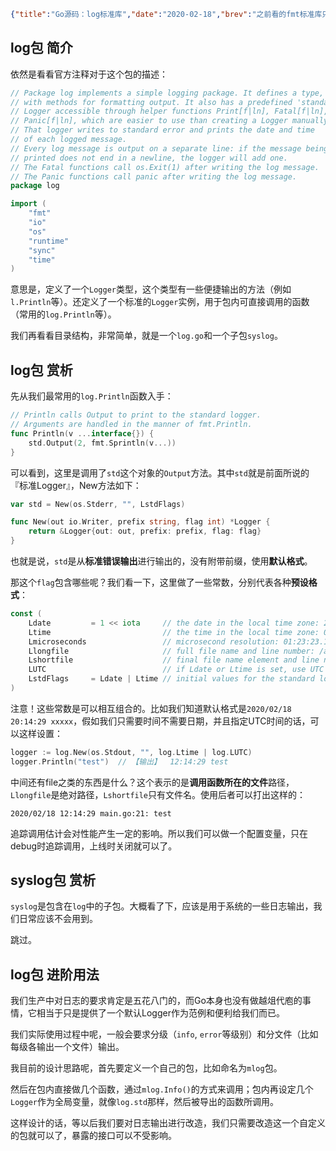 ```json lw-blog-meta
{"title":"Go源码：log标准库","date":"2020-02-18","brev":"之前看的fmt标准库只提供了一些字符串处理的功能，而我们真正在系统中用的肯定会选择log标准库了。log默认提供了时间戳、前缀、调用追踪等实用功能，可以说是基于fmt的上层。","tags":["Golang","源码"],"path":"blog/2020/200218-Go源码之log.md"}
```



## log包 简介

依然是看看官方注释对于这个包的描述：

```go
// Package log implements a simple logging package. It defines a type, Logger,
// with methods for formatting output. It also has a predefined 'standard'
// Logger accessible through helper functions Print[f|ln], Fatal[f|ln], and
// Panic[f|ln], which are easier to use than creating a Logger manually.
// That logger writes to standard error and prints the date and time
// of each logged message.
// Every log message is output on a separate line: if the message being
// printed does not end in a newline, the logger will add one.
// The Fatal functions call os.Exit(1) after writing the log message.
// The Panic functions call panic after writing the log message.
package log

import (
    "fmt"
    "io"
    "os"
    "runtime"
    "sync"
    "time"
)
```

意思是，定义了一个`Logger`类型，这个类型有一些便捷输出的方法（例如`l.Println`等）。还定义了一个标准的`Logger`实例，用于包内可直接调用的函数（常用的`log.Println`等）。

我们再看看目录结构，非常简单，就是一个`log.go`和一个子包`syslog`。

## log包 赏析

先从我们最常用的`log.Println`函数入手：

```go
// Println calls Output to print to the standard logger.
// Arguments are handled in the manner of fmt.Println.
func Println(v ...interface{}) {
    std.Output(2, fmt.Sprintln(v...))
}
```

可以看到，这里是调用了`std`这个对象的`Output`方法。其中`std`就是前面所说的『标准Logger』，New方法如下：

```go
var std = New(os.Stderr, "", LstdFlags)
```

```go
func New(out io.Writer, prefix string, flag int) *Logger {
    return &Logger{out: out, prefix: prefix, flag: flag}
}
```

也就是说，`std`是从**标准错误输出**进行输出的，没有附带前缀，使用**默认格式**。

那这个`flag`包含哪些呢？我们看一下，这里做了一些常数，分别代表各种**预设格式**：

```go
const (
    Ldate         = 1 << iota     // the date in the local time zone: 2009/01/23
    Ltime                         // the time in the local time zone: 01:23:23
    Lmicroseconds                 // microsecond resolution: 01:23:23.123123.  assumes Ltime.
    Llongfile                     // full file name and line number: /a/b/c/d.go:23
    Lshortfile                    // final file name element and line number: d.go:23. overrides Llongfile
    LUTC                          // if Ldate or Ltime is set, use UTC rather than the local time zone
    LstdFlags     = Ldate | Ltime // initial values for the standard logger
)
```

注意！这些常数是可以相互组合的。比如我们知道默认格式是`2020/02/18 20:14:29 xxxxx`，假如我们只需要时间不需要日期，并且指定UTC时间的话，可以这样设置：

```go
logger := log.New(os.Stdout, "", log.Ltime | log.LUTC)
logger.Println("test")  // 【输出】  12:14:29 test
```

中间还有file之类的东西是什么？这个表示的是**调用函数所在的文件**路径，`Llongfile`是绝对路径，`Lshortfile`只有文件名。使用后者可以打出这样的：

```text
2020/02/18 12:14:29 main.go:21: test
```

追踪调用估计会对性能产生一定的影响。所以我们可以做一个配置变量，只在debug时追踪调用，上线时关闭就可以了。

## syslog包 赏析

`syslog`是包含在`log`中的子包。大概看了下，应该是用于系统的一些日志输出，我们日常应该不会用到。

跳过。

## log包 进阶用法

我们生产中对日志的要求肯定是五花八门的，而Go本身也没有做越俎代庖的事情，它相当于只是提供了一个默认Logger作为范例和便利给我们而已。

我们实际使用过程中呢，一般会要求分级（`info`, `error`等级别）和分文件（比如每级各输出一个文件）输出。

我目前的设计思路呢，首先要定义一个自己的包，比如命名为`mlog`包。

然后在包内直接做几个函数，通过`mlog.Info()`的方式来调用；包内再设定几个`Logger`作为全局变量，就像`log.std`那样，然后被导出的函数所调用。

这样设计的话，等以后我们要对日志输出进行改造，我们只需要改造这一个自定义的包就可以了，暴露的接口可以不受影响。
